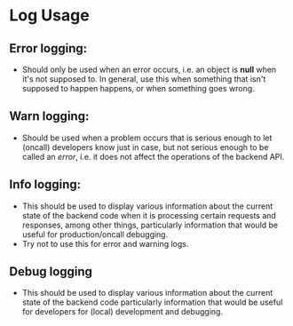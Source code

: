 # Log Usage

## Error logging:

- Should only be used when an error occurs, i.e. an object is **null** when it's not supposed to. In general, use this when something that isn't supposed to happen happens, or when something goes wrong.

## Warn logging:

- Should be used when a problem occurs that is serious enough to let (oncall) developers know just in case, but not serious enough to be called an _error_, i.e. it does not affect the operations of the backend API.

## Info logging:

- This should be used to display various information about the current state of the backend code when it is processing certain requests and responses, among other things, particularly information that would be useful for production/oncall debugging.
- Try not to use this for error and warning logs.

## Debug logging

- This should be used to display various information about the current state of the backend code particularly information that would be useful for developers for (local) development and debugging.
